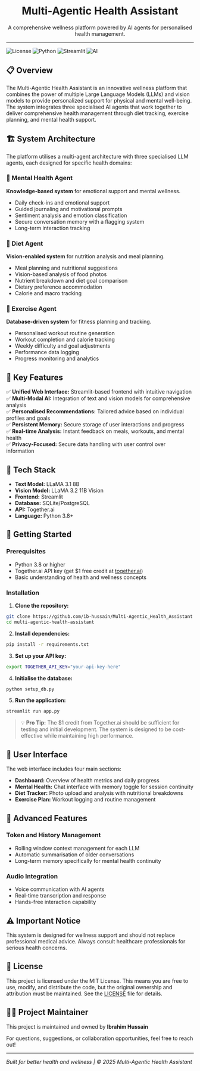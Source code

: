 <h1 align="center">Multi-Agentic Health Assistant</h1>
<p align="center">A comprehensive wellness platform powered by AI agents for personalised health management.</em></p>

<hr />

![License](https://img.shields.io/badge/license-MIT-blue.svg)
![Python](https://img.shields.io/badge/python-3.8+-blue.svg)
![Streamlit](https://img.shields.io/badge/streamlit-latest-red.svg)
![AI](https://img.shields.io/badge/AI-LLaMA%203.1-purple.svg)

## 📋 Overview

The Multi-Agentic Health Assistant is an innovative wellness platform that combines the power of multiple Large Language Models (LLMs) and vision models to provide personalized support for physical and mental well-being. The system integrates three specialised AI agents that work together to deliver comprehensive health management through diet tracking, exercise planning, and mental health support.

## 🏗️ System Architecture

The platform utilises a multi-agent architecture with three specialised LLM agents, each designed for specific health domains:

### 🧠 Mental Health Agent
**Knowledge-based system** for emotional support and mental wellness.

- Daily check-ins and emotional support
- Guided journaling and motivational prompts
- Sentiment analysis and emotion classification
- Secure conversation memory with a flagging system
- Long-term interaction tracking

### 🥗 Diet Agent
**Vision-enabled system** for nutrition analysis and meal planning.

- Meal planning and nutritional suggestions
- Vision-based analysis of food photos
- Nutrient breakdown and diet goal comparison
- Dietary preference accommodation
- Calorie and macro tracking

### 💪 Exercise Agent
**Database-driven system** for fitness planning and tracking.

- Personalised workout routine generation
- Workout completion and calorie tracking
- Weekly difficulty and goal adjustments
- Performance data logging
- Progress monitoring and analytics

## 🌟 Key Features

✅ **Unified Web Interface:** Streamlit-based frontend with intuitive navigation  
✅ **Multi-Modal AI:** Integration of text and vision models for comprehensive analysis  
✅ **Personalised Recommendations:** Tailored advice based on individual profiles and goals  
✅ **Persistent Memory:** Secure storage of user interactions and progress  
✅ **Real-time Analysis:** Instant feedback on meals, workouts, and mental health  
✅ **Privacy-Focused:** Secure data handling with user control over information  

## 🔧 Tech Stack

- **Text Model:** LLaMA 3.1 8B
- **Vision Model:** LLaMA 3.2 11B Vision
- **Frontend:** Streamlit
- **Database:** SQLite/PostgreSQL
- **API:** Together.ai
- **Language:** Python 3.8+

## 🚀 Getting Started

### Prerequisites

- Python 3.8 or higher
- Together.ai API key (get $1 free credit at [together.ai](https://www.together.ai/))
- Basic understanding of health and wellness concepts

### Installation

1. **Clone the repository:**
```bash
git clone https://github.com/ib-hussain/Multi-Agentic_Health_Assistant
cd multi-agentic-health-assistant
```

2. **Install dependencies:**
```bash
pip install -r requirements.txt
```

3. **Set up your API key:**
```bash
export TOGETHER_API_KEY="your-api-key-here"
```

4. **Initialise the database:**
```bash
python setup_db.py
```

5. **Run the application:**
```bash
streamlit run app.py
```

> 💡 **Pro Tip:** The $1 credit from Together.ai should be sufficient for testing and initial development. The system is designed to be cost-effective while maintaining high performance.

## 📱 User Interface

The web interface includes four main sections:

- **Dashboard:** Overview of health metrics and daily progress
- **Mental Health:** Chat interface with memory toggle for session continuity
- **Diet Tracker:** Photo upload and analysis with nutritional breakdowns
- **Exercise Plan:** Workout logging and routine management

## 🔮 Advanced Features

### Token and History Management
- Rolling window context management for each LLM
- Automatic summarisation of older conversations
- Long-term memory specifically for mental health continuity

### Audio Integration
- Voice communication with AI agents
- Real-time transcription and response
- Hands-free interaction capability


## ⚠️ Important Notice

This system is designed for wellness support and should not replace professional medical advice. Always consult healthcare professionals for serious health concerns.

## 📄 License

This project is licensed under the MIT License. This means you are free to use, modify, and distribute the code, but the original ownership and attribution must be maintained. See the [LICENSE](LICENSE) file for details.



## 👨‍💻 Project Maintainer

This project is maintained and owned by **Ibrahim Hussain**

For questions, suggestions, or collaboration opportunities, feel free to reach out!

---

*Built for better health and wellness | © 2025 Multi-Agentic Health Assistant*
